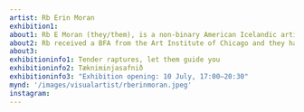 ```yaml
---
artist: Rb Erin Moran
exhibition1: 
about1: Rb E Moran (they/them), is a non-binary American Icelandic artist based between Reykjavík, Los Angeles, and Berlin. Their practice vocalizes a soft revolution, one that resists a fixed positioning and definition. They embrace the nuances of in- between states and mythologies of self, identity, and transformation.
about2: Rb received a BFA from the Art Institute of Chicago and they have exhibited widely in Iceland, Europe and in North America. 
about3: 
exhibitioninfo1: Tender raptures, let them guide you
exhibitioninfo2: Tækniminjasafnið
exhibitioninfo3: "Exhibition opening: 10 July, 17:00–20:30"
mynd: '/images/visualartist/rberinmoran.jpeg'
instagram: 
---
```

